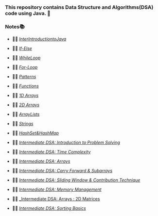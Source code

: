 ### This repository contains Data Structure and Algorithms(DSA) code using Java. 🚀

### Notes📚

- 👨‍💻 [_InterIntroductiontoJava_](https://scaler-production-new.s3.ap-southeast-1.amazonaws.com/attachments/attachments/000/099/503/original/Jan___Intro_to_Java.pdf?X-Amz-Algorithm=AWS4-HMAC-SHA256&X-Amz-Credential=AKIAIDNNIRGHAQUQRWYA%2F20250219%2Fap-southeast-1%2Fs3%2Faws4_request&X-Amz-Date=20250219T190926Z&X-Amz-Expires=561600&X-Amz-SignedHeaders=host&X-Amz-Signature=d9f271aec4966c69879957a43d6f6390f31f160f5b121a87f14d3c6bc648ed6c)

- 👨‍💻 [_If-Else_](https://scaler-production-new.s3.ap-southeast-1.amazonaws.com/attachments/attachments/000/099/926/original/Jan___If_else.pdf?X-Amz-Algorithm=AWS4-HMAC-SHA256&X-Amz-Credential=AKIAIDNNIRGHAQUQRWYA%2F20250219%2Fap-southeast-1%2Fs3%2Faws4_request&X-Amz-Date=20250219T191608Z&X-Amz-Expires=561600&X-Amz-SignedHeaders=host&X-Amz-Signature=39b6c6293a6b22752f8d67a16e5f694795a4224f59c32cd5e001dcab77f75914)

- 👨‍💻 [_WhileLoop_](https://scaler-production-new.s3.ap-southeast-1.amazonaws.com/attachments/attachments/000/100/606/original/Jan___while_loop.pdf?X-Amz-Algorithm=AWS4-HMAC-SHA256&X-Amz-Credential=AKIAIDNNIRGHAQUQRWYA%2F20250219%2Fap-southeast-1%2Fs3%2Faws4_request&X-Amz-Date=20250219T191752Z&X-Amz-Expires=561600&X-Amz-SignedHeaders=host&X-Amz-Signature=ca33dc5b3f1231fd65bd99286d87e8054a7c53193184849d1bfaca123a5c0014)

- 👨‍💻 [_For-Loop_](https://scaler-production-new.s3.ap-southeast-1.amazonaws.com/attachments/attachments/000/101/147/original/Jan___For_loop.pdf?X-Amz-Algorithm=AWS4-HMAC-SHA256&X-Amz-Credential=AKIAIDNNIRGHAQUQRWYA%2F20250219%2Fap-southeast-1%2Fs3%2Faws4_request&X-Amz-Date=20250219T190647Z&X-Amz-Expires=561600&X-Amz-SignedHeaders=host&X-Amz-Signature=f65bea1ba1edd04ff9e20e78d72e6a8936634d6c07eebbd04c48d8fafc02a990)

- 👨‍💻 [_Patterns_](https://scaler-production-new.s3.ap-southeast-1.amazonaws.com/attachments/attachments/000/102/525/original/Jan___Pattern.pdf?X-Amz-Algorithm=AWS4-HMAC-SHA256&X-Amz-Credential=AKIAIDNNIRGHAQUQRWYA%2F20250219%2Fap-southeast-1%2Fs3%2Faws4_request&X-Amz-Date=20250219T192006Z&X-Amz-Expires=561600&X-Amz-SignedHeaders=host&X-Amz-Signature=f9f75ae6a3aaa3f99f244c31036bcaff3dc654c76c61afdab307f177cee54bfd)

- 👨‍💻 [_Functions_](https://scaler-production-new.s3.ap-southeast-1.amazonaws.com/attachments/attachments/000/103/110/original/Jan___Functions.pdf?X-Amz-Algorithm=AWS4-HMAC-SHA256&X-Amz-Credential=AKIAIDNNIRGHAQUQRWYA%2F20250221%2Fap-southeast-1%2Fs3%2Faws4_request&X-Amz-Date=20250221T091830Z&X-Amz-Expires=86400&X-Amz-SignedHeaders=host&X-Amz-Signature=92b49976b426316c6a51b4dd468be09a55cc5e3a968d00bffd36765f9145f02b)

- 👨‍💻 [_1D Arrays_](https://scaler-production-new.s3.ap-southeast-1.amazonaws.com/attachments/attachments/000/103/672/original/Jan___1D_Arrays.pdf?X-Amz-Algorithm=AWS4-HMAC-SHA256&X-Amz-Credential=AKIAIDNNIRGHAQUQRWYA%2F20250222%2Fap-southeast-1%2Fs3%2Faws4_request&X-Amz-Date=20250222T081515Z&X-Amz-Expires=561600&X-Amz-SignedHeaders=host&X-Amz-Signature=99ff6c8ac6b657c8c386be41d2640cd916185f0fe42193f06e6e2750d71e00ba)

- 👨‍💻 [_2D Arrays_](https://scaler-production-new.s3.ap-southeast-1.amazonaws.com/attachments/attachments/000/104/646/original/Jan___2D_Arrays_.pdf?X-Amz-Algorithm=AWS4-HMAC-SHA256&X-Amz-Credential=AKIAIDNNIRGHAQUQRWYA%2F20250225%2Fap-southeast-1%2Fs3%2Faws4_request&X-Amz-Date=20250225T145345Z&X-Amz-Expires=561600&X-Amz-SignedHeaders=host&X-Amz-Signature=8d239cf3beb3e75bbeb6d866e1f49f39c8bc989b97e82fb45941846b5496a8b2)

- 👨‍💻 [_ArrayLists_](https://scaler-production-new.s3.ap-southeast-1.amazonaws.com/attachments/attachments/000/105/521/original/Jan_24___Arraylists.pdf?X-Amz-Algorithm=AWS4-HMAC-SHA256&X-Amz-Credential=AKIAIDNNIRGHAQUQRWYA%2F20250226%2Fap-southeast-1%2Fs3%2Faws4_request&X-Amz-Date=20250226T194547Z&X-Amz-Expires=86400&X-Amz-SignedHeaders=host&X-Amz-Signature=3344db74f01a3fc7279534928b27f6499f27d9cf9032e4d1476b6d276943b117)

- 👨‍💻 [_Strings_](https://scaler-production-new.s3.ap-southeast-1.amazonaws.com/attachments/attachments/000/106/094/original/Jan___Strings_.pdf?X-Amz-Algorithm=AWS4-HMAC-SHA256&X-Amz-Credential=AKIAIDNNIRGHAQUQRWYA%2F20250227%2Fap-southeast-1%2Fs3%2Faws4_request&X-Amz-Date=20250227T073144Z&X-Amz-Expires=86400&X-Amz-SignedHeaders=host&X-Amz-Signature=ae5f0a957b2b799e6c0a35ff0e20739f02b5c18141de095d3c58f7b6828d0e56)

- 👨‍💻 [_HashSet&HashMap_](https://scaler-production-new.s3.ap-southeast-1.amazonaws.com/attachments/attachments/000/106/904/original/Jan___HashMap___HashSet.pdf?X-Amz-Algorithm=AWS4-HMAC-SHA256&X-Amz-Credential=AKIAIDNNIRGHAQUQRWYA%2F20250302%2Fap-southeast-1%2Fs3%2Faws4_request&X-Amz-Date=20250302T183524Z&X-Amz-Expires=561600&X-Amz-SignedHeaders=host&X-Amz-Signature=eb9a249228443ec48a2961e41b7a301ef74291c3d0868fce3fbe86619b88d924)

- 👨‍💻 [_Intermediate DSA: Introduction to Problem Solving_](https://notability.com/n/zwNGLXWxAodGowOMVbSkg)
- 👨‍💻 [_Intermediate DSA: Time Complexity_](https://scaler-production-new.s3.ap-southeast-1.amazonaws.com/attachments/attachments/000/110/505/original/Feb24_Time_Complexity.pdf?X-Amz-Algorithm=AWS4-HMAC-SHA256&X-Amz-Credential=AKIAIDNNIRGHAQUQRWYA%2F20250305%2Fap-southeast-1%2Fs3%2Faws4_request&X-Amz-Date=20250305T143416Z&X-Amz-Expires=86400&X-Amz-SignedHeaders=host&X-Amz-Signature=1b1a753cb5964ef37e21ceafa24d68f8597939a74e1488a0e4bf29f4794f0921)

- 👨‍💻 [_Intermediate DSA: Arrays_](https://scaler-production-new.s3.ap-southeast-1.amazonaws.com/attachments/attachments/000/111/271/original/Feb24_Arrays.pdf?X-Amz-Algorithm=AWS4-HMAC-SHA256&X-Amz-Credential=AKIAIDNNIRGHAQUQRWYA%2F20250310%2Fap-southeast-1%2Fs3%2Faws4_request&X-Amz-Date=20250310T185359Z&X-Amz-Expires=86400&X-Amz-SignedHeaders=host&X-Amz-Signature=3baa3ef95b0565b9a47ff91419641d6a0a17f7711ea26bda047e6be74f220714)

- 👨‍💻 [_Intermediate DSA: Carry Forward & Subarrays_](https://scaler-production-new.s3.ap-southeast-1.amazonaws.com/attachments/attachments/000/112/684/original/Feb24_Arrays___Carry_Forward.pdf?X-Amz-Algorithm=AWS4-HMAC-SHA256&X-Amz-Credential=AKIAIDNNIRGHAQUQRWYA%2F20250316%2Fap-southeast-1%2Fs3%2Faws4_request&X-Amz-Date=20250316T133135Z&X-Amz-Expires=86400&X-Amz-SignedHeaders=host&X-Amz-Signature=ae07c650c716895743153ed288986e2546ac34bdff637c67870df770ecf708d9)

- 👨‍💻 [_Intermediate DSA: Sliding Window & Contribution Technique_](https://scaler-production-new.s3.ap-southeast-1.amazonaws.com/attachments/attachments/000/113/669/original/Feb_24_Arrays___Contribution_Sliding_Window_TLE.pdf?X-Amz-Algorithm=AWS4-HMAC-SHA256&X-Amz-Credential=AKIAIDNNIRGHAQUQRWYA%2F20250319%2Fap-southeast-1%2Fs3%2Faws4_request&X-Amz-Date=20250319T175316Z&X-Amz-Expires=86400&X-Amz-SignedHeaders=host&X-Amz-Signature=3c59d9e15c66774cfa8d9b65cf003367865fec7313b659739b8f492154446b71)

- 👨‍💻 [_Intermediate DSA: Memory Management_](https://airlock-on-edge.woolf.university/?url=https%3A%2F%2Fscaler-production-new.s3.ap-southeast-1.amazonaws.com%2Fattachments%2Fattachments%2F000%2F114%2F327%2Foriginal%2FFeb24_2D_matrices.pdf%3FX-Amz-Algorithm%3DAWS4-HMAC-SHA256%26X-Amz-Credential%3DAKIAIDNNIRGHAQUQRWYA%252F20250403%252Fap-southeast-1%252Fs3%252Faws4_request%26X-Amz-Date%3D20250403T171211Z%26X-Amz-Expires%3D561600%26X-Amz-SignedHeaders%3Dhost%26X-Amz-Signature%3Deeb28263c2797945ba5f29f29ca7fb542e8d5bec07b6dc3e4bfadc5fa85633a5&resourceId=e49d5fd0-6bba-435f-bfd3-b209987b9cdd&studentId=b8dd6e39-65a0-4e37-a3dc-111c2917d077&token=eyJhbGciOiJIUzI1NiJ9.eyJpZCI6ImI4ZGQ2ZTM5LTY1YTAtNGUzNy1hM2RjLTExMWMyOTE3ZDA3NyIsImlzcyI6InVybjpXb29sZlVuaXZlcnNpdHk6c2VydmVyL3NlcnZpY2UvYWNjZXNzIiwiaXNWZXJpZmllZCI6dHJ1ZSwia2luZCI6Im9hdXRoIiwib3JnIjp7Imdyb3VwcyI6W10sImlkIjoiOWIxN2Y1Y2UtMTA3OC00ZmRmLWFlYzAtMDJiZjRlY2ZiMGE2In0sInNjb3BlIjoiKiJ9.SRZrNDNqFckbtLTOLxiO26ohTLnPHPRliv0PCd0ujbg)

- 👨‍💻 [\_Intermediate DSA: Arrays : 2D Matrices
  ](https://scaler-production-new.s3.ap-southeast-1.amazonaws.com/attachments/attachments/000/114/924/original/Feb24___Memory_Management_.pdf?X-Amz-Algorithm=AWS4-HMAC-SHA256&X-Amz-Credential=AKIAIDNNIRGHAQUQRWYA%2F20250401%2Fap-southeast-1%2Fs3%2Faws4_request&X-Amz-Date=20250401T162528Z&X-Amz-Expires=86400&X-Amz-SignedHeaders=host&X-Amz-Signature=22aec6153c80b3d370843817d529af94b1cab8570a884d471fb925293ea19af9)

- 👨‍💻 [_Intermediate DSA: Sorting Basics_](https://airlock-on-edge.woolf.university/?url=https%3A%2F%2Fscaler-production-new.s3.ap-southeast-1.amazonaws.com%2Fattachments%2Fattachments%2F000%2F115%2F930%2Foriginal%2FFeb24___Sorting_Basics.pdf%3FX-Amz-Algorithm%3DAWS4-HMAC-SHA256%26X-Amz-Credential%3DAKIAIDNNIRGHAQUQRWYA%252F20250403%252Fap-southeast-1%252Fs3%252Faws4_request%26X-Amz-Date%3D20250403T171302Z%26X-Amz-Expires%3D561600%26X-Amz-SignedHeaders%3Dhost%26X-Amz-Signature%3Dc86d9f4d6198ca21b308a2d2e03964a969815d4fd18ddeb0d913ef32ad7e1bfe&resourceId=8f9f4a15-5120-4a86-afc4-474dcfb4dae7&studentId=b8dd6e39-65a0-4e37-a3dc-111c2917d077&token=eyJhbGciOiJIUzI1NiJ9.eyJpZCI6ImI4ZGQ2ZTM5LTY1YTAtNGUzNy1hM2RjLTExMWMyOTE3ZDA3NyIsImlzcyI6InVybjpXb29sZlVuaXZlcnNpdHk6c2VydmVyL3NlcnZpY2UvYWNjZXNzIiwiaXNWZXJpZmllZCI6dHJ1ZSwia2luZCI6Im9hdXRoIiwib3JnIjp7Imdyb3VwcyI6W10sImlkIjoiOWIxN2Y1Y2UtMTA3OC00ZmRmLWFlYzAtMDJiZjRlY2ZiMGE2In0sInNjb3BlIjoiKiJ9.SRZrNDNqFckbtLTOLxiO26ohTLnPHPRliv0PCd0ujbg)
